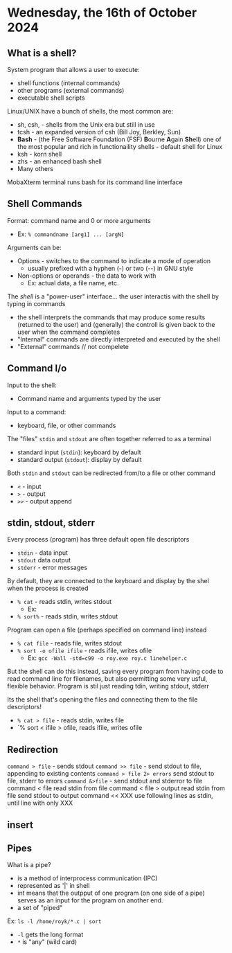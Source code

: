 # Wednesday, the 16th of October 2024

## What is a shell?

System program that allows a user to execute:
- shell functions (internal commands)
- other programs (external commands)
- executable shell scripts

Linux/UNIX have a bunch of shells, the most common are:
- sh, csh, - shells from the Unix era but still in use
- tcsh - an expanded version of csh (Bill Joy, Berkley, Sun)
- **Bash** - (the Free Software Foundation (FSF) **B**ourne **A**gain **Sh**ell) one of the most popular and rich in functionaility shells - default shell for Linux
- ksh - korn shell
- zhs - an enhanced bash shell
- Many others

MobaXterm terminal runs bash for its command line interface

## Shell Commands

Format: command name and 0 or more arguments
- Ex: `% commandname [arg1] ... [argN]`

Arguments can be:
- Options - switches to the command to indicate a mode of operation
    - usually prefixed with a hyphen (-) or two (--) in GNU style
- Non-options or operands - the data to work with
    - Ex: actual data, a file name, etc.

The *shell* is a "power-user" interface... the user interactis with the shell by typing in commands
- the shell interprets the commands that may produce some results (returned to the user) and (generally) the controll is given back to the user when the command completes
- "Internal" commands are directly interpreted and executed by the shell
- "External" commands 
// not compelete

## Command I/o
Input to the shell:
- Command name and arguments typed by the user

Input to a command:
- keyboard, file, or other commands

The "files" `stdin` and `stdout` are often together referred to as a terminal
- standard input (`stdin`): keyboard by default
- standard output (`stdout`): display by default

Both `stdin` and `stdout` can be redirected from/to a file or other command
- `<` - input
- `>` - output
- `>>` - output append

## stdin, stdout, stderr
Every process (program) has three default open file descriptors
- `stdin` - data input
- `stdout` data output
- `stderr` - error messages

By default, they are connected to the keyboard and display by the shel when the process is created
- `% cat` - reads stdin, writes stdout
    - Ex:
- `% sort%` - reads stdin, writes stdout

Program can open a file (perhaps specified on command line) instead
- `% cat file` - reads file, writes stdout
- `% sort -o ofile ifile` - reads ifile, writes ofile
    - Ex: `gcc -Wall -std=c99 -o roy.exe roy.c linehelper.c`

But the shell can do this instead, saving every program from having code to read command line for filenames, but also permitting some very usful, flexible behavior.
Program is stil just reading tdin, writing stdout, stderr

Its the shell that's opening the files and connecting them to the file descriptors!
- `% cat > file` - reads stdin, writes file
- `% sort < ifile > ofile, reads ifile, writes ofile

## Redirection  
`command > file` - sends stdout 
`command >> file` - send stdout to file, appending to existing contents
`command > file 2> errors` send stdout to file, stderr to errors
`command &>file` - send stdout and stderror to file
command < file read stdin from file
command < file > output read stdin from file send stdout to output
command << XXX use following lines as stdin, until line with only XXX

## insert


## Pipes
What is a pipe?
- is a method of interprocess communication (IPC)
- represented as '|' in shell
- int means that the outpput of one program (on one side of a pipe) serves as an input for the program on another end.
- a set of "piped"


Ex: `ls -l /home/royk/*.c | sort`
- `-l` gets the long format
- `*` is "any" (wild card)